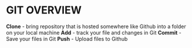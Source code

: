 # GIT OVERVIEW

**Clone** - bring repository that is hosted somewhere like Github into a folder on your local machine
**Add** - track your file and changes in Git
**Commit** - Save your files in Git
**Push** - Upload files to Github
